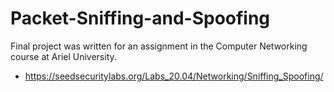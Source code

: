 # Packet-Sniffing-and-Spoofing
Final project was written for an assignment in the Computer Networking course at Ariel University.
* https://seedsecuritylabs.org/Labs_20.04/Networking/Sniffing_Spoofing/

